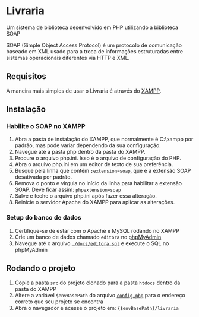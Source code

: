 # Livraria

Um sistema de biblioteca desenvolvido em PHP utilizando a biblioteca SOAP

SOAP (Simple Object Access Protocol) é um protocolo de comunicação baseado em XML usado para a troca de informações estruturadas entre sistemas operacionais diferentes via HTTP e XML.

## Requisitos

A maneira mais simples de usar o Livraria é através do [XAMPP](https://www.apachefriends.org/download.html).

## Instalação

### Habilite o SOAP no XAMPP

1. Abra a pasta de instalação do XAMPP, que normalmente é C:\xampp por padrão, mas pode variar dependendo da sua configuração.
2. Navegue até a pasta php dentro da pasta do XAMPP.
3. Procure o arquivo php.ini. Isso é o arquivo de configuração do PHP.
4. Abra o arquivo php.ini em um editor de texto de sua preferência.
5. Busque pela linha que contém `;extension=soap`, que é a extensão SOAP desativada por padrão.
6. Remova o ponto e vírgula no início da linha para habilitar a extensão SOAP. Deve ficar assim: `phpextension=soap`
7. Salve e feche o arquivo php.ini após fazer essa alteração.
8. Reinicie o servidor Apache do XAMPP para aplicar as alterações.

### Setup do banco de dados

1. Certifique-se de estar com o Apache e MySQL rodando no XAMPP
2. Crie um banco de dados chamado `editora` no [phpMyAdmin](http://localhost/phpmyadmin)
3. Navegue até o arquivo [`./docs/editora.sql`](./docs/editora.sql) e execute o SQL no phpMyAdmin

## Rodando o projeto

1. Copie a pasta `src` do projeto clonado para a pasta `htdocs` dentro da pasta do XAMPP
2. Altere a variável `$envBasePath` do arquivo [`config.php`](./src/config.php) para o endereço correto que seu projeto se encontra
3. Abra o navegador e acesse o projeto em: `{$envBasePath}/livraria`
